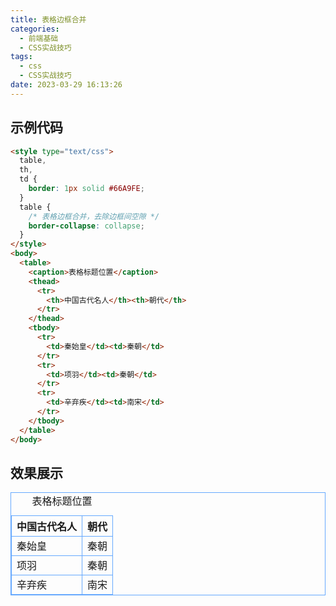 ```yaml
---
title: 表格边框合并
categories:
  - 前端基础
  - CSS实战技巧
tags:
  - css
  - CSS实战技巧
date: 2023-03-29 16:13:26
---
```


## 示例代码
```HTML
<style type="text/css">
  table,
  th,
  td {
    border: 1px solid #66A9FE;
  }
  table {
    /* 表格边框合并，去除边框间空隙 */
    border-collapse: collapse;
  }
</style>
<body>
  <table>
    <caption>表格标题位置</caption>
    <thead>
      <tr>
        <th>中国古代名人</th><th>朝代</th>
      </tr>
    </thead>
    <tbody>
      <tr>
        <td>秦始皇</td><td>秦朝</td>
      </tr>
      <tr>
        <td>项羽</td><td>秦朝</td>
      </tr>
      <tr>
        <td>辛弃疾</td><td>南宋</td>
      </tr>
    </tbody>
  </table>
</body>
```

## 效果展示
<section class="custom-display">
  <style type="text/css">
    table,
    th,
    td {
      border: 1px solid #66A9FE;
    }
    table {
      /* 表格边框合并，去除边框间空隙 */
      border-collapse: collapse;
    }
  </style>
  <body>
    <table>
      <caption>表格标题位置</caption>
      <thead>
        <tr>
          <th>中国古代名人</th><th>朝代</th>
        </tr>
      </thead>
      <tbody>
        <tr>
          <td>秦始皇</td><td>秦朝</td>
        </tr>
        <tr>
          <td>项羽</td><td>秦朝</td>
        </tr>
        <tr>
          <td>辛弃疾</td><td>南宋</td>
        </tr>
      </tbody>
    </table>
  </body>
</section>
